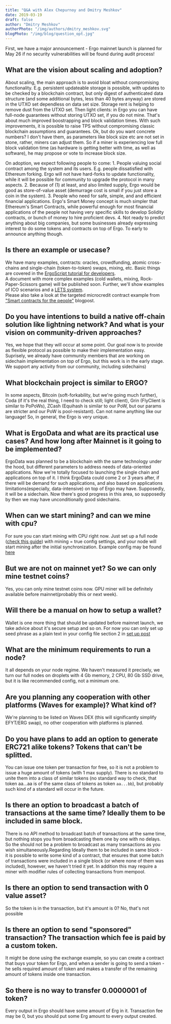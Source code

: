```yaml
---
title: "Q&A with Alex Chepurnoy and Dmitry Meshkov"
date: 2019-03-19
draft: false
author: "Dmitry Meshkov"
authorPhoto: "/img/authors/dmitry_meshkov.svg"
blogPhoto: "/img/blog/question_opt.jpg"
---
```

First, we have a major announcement - Ergo mainnet launch is planned for May 26 if no security vulnerabilities will be found during audit process! 

## What are the vision about scaling and adoption?

About scaling, the main approach is to avoid bloat without compromising functionality. E.g. persistent updateable storage is possible, with updates to be checked by a blockchain contract, but only digest of authenticated data structure (and some additional bytes, less than 40 bytes anyway) are stored in the UTXO set dependless on data set size. Storage rent is helping to remove dust from the UTXO set. Then light clients: in Ergo you can have full-node guarantees without storing UTXO set, if you do not mine. That's about much improved boostrapping and block validation times. With such improvements, it is possible to raise TPS without compromising classic blockchain assumptions and guarantees. Ok, but do you want concrete numbers? I don't have them, as parameters like block size etc are not set in stone, rather, miners can adjust them. So if a miner is experiencing low full block validation time (as hardware is getting better with time, as well as software), he may propose or vote to increase block size.  

On adoption, we expect following people to come: 1\. People valuing social contract among the system and its users. E.g. people dissatisfied with Ethereum forking. Ergo will not have hard-forks to update functionality, while it will be possible for community to upgrade the protocol in many aspects. 2\. Because of (1) at least, and also limited supply, Ergo would be good as store-of-value asset (demurrage cost is small if you just store a coin in the system). 3\. People who need for safe, simple, and and efficient financial applications. Ergo's Smart Money concept is much simpler that Ethereum's Smart Contracts, while powerful enough for most financial applications of the people not having very specific skills to develop Solidity contracts, or bunch of money to hire proficient devs. 4\. Not ready to predict anything about big companies, but some businesses already expressing interest to do some tokens and contracts on top of Ergo. To early to announce anything though.  

## Is there an example or usecase?

We have many examples, contracts: oracles, crowdfunding, atomic cross-chains and single-chain (token-to-token) swaps, mixing, etc. Basic things are covered in the [ErgoScript tutorial for developers](https://ergoplatform.org/docs/ErgoScript.pdf).  
A document with more complex examples (cold wallets, mixing, Rock-Paper-Scissors game) will be published soon. Further, we'll show examples of ICO scenarios and a [LETS system](https://en.wikipedia.org/wiki/Local_exchange_trading_system).  
Please also take a look at the targeted microcredit contract example from ["Smart contracts for the people"](http://chepurnoy.org/blog/2018/10/smart-contracts-for-the-people/) blogpost.  

## Do you have intentions to build a native off-chain solution like lightning network? And what is your vision on community-driven approaches?

Yes, we hope that they will occur at some point. Our goal now is to provide as flexible protocol as possible to make their implementation easy. Suprisely, we already have community members that are working on sidechain implementation on top of Ergo, but this work is in the early stage. We support any activity from our community, including sidechains)  

## What blockchain project is similar to ERGO?

In some aspects, Bitcoin (soft-forkability, but we're going much further), Coda (if it's the real thing, I need to check still; light client), Grin (FlyClient is similar to PoPoWs), ZCash (Equihash is similar to our PoW, but our params are stricter and our PoW is pool-resistant). Can not name anything like our language! So, in general, the Ergo is very unique.  

## What is ErgoData and what are its practical use cases? And how long after Mainnet is it going to be implemented?

ErgoData was planned to be a blockchain with the same technology under the hood, but different parameters to address needs of data-oriented applications. Now we're totally focused to launching the single chain and applications on top of it. I think ErgoData could come 2 or 3 years after, if there will be demand for such applications, and also based on applications limitations(especially, data-intensive) on top of Ergo may have. Supposedly, it will be a sidechain. Now there's good progress in this area, so supposedly by then we may have unconditionally good sidechains.  

## When can we start mining? and can we mine with cpu? 

For sure you can start mining with CPU right now. Just set up a full node ([check this guide](http://chepurnoy.org/blog/2019/01/how-to-set-up-and-configure-full-ergo-node/)) with mining = true config settings, and your node will start mining after the initial synchronization. Example config may be found [here](https://github.com/ergoplatform/ergo/blob/master/src/main/resources/nodeTestnet/application.conf)  

## But we are not on mainnet yet? So we can only mine testnet coins?

Yes, you can only mine testnet coins now. GPU miner will be definitely available before mainnet(probably this or next week).  

## Will there be a manual on how to setup a wallet?

Wallet is one more thing that should be updated before mainnet launch, we take advice about it's secure setup and so on. For now you can only set up seed phrase as a plain text in your config file section 2 in [set up post](http://chepurnoy.org/blog/2019/01/how-to-set-up-and-configure-full-ergo-node/)

## What are the minimum requirements to run a node?

It all depends on your node regime. We haven't measured it precisely, we turn our full nodes on droplets with 4 Gb memory, 2 CPU, 80 Gb SSD drive, but it is like recommended config, not a minimum one.  

## Are you planning any cooperation with other platforms (Waves for example)? What kind of?
We're planning to be listed on Waves DEX (this will significantly simplify EFYT/ERG swap), no other cooperation with platforms is planned.  

## Do you have plans to add an option to generate ERC721 alike tokens? Tokens that can't be splitted.

You can issue one token per transaction for free, so it is not a problem to issue a huge amount of tokens (with 1 max supply). There is no standard to unite them into a class of similar tokens (no standard way to check, that token aa...aa is of the same class of tokens as token `aa...bb`), but probably such kind of a standard will occur in the future.  

## Is there an option to broadcast a batch of transactions at the same time? Ideally them to be included in same block.

There is no API method to broadcast batch of transactions at the same time, but nothing stops you from broadcasting them one by one with no delays. So the should not be a problem to broadcast as many transactions as you wish simultaneously.Regarding Ideally them to be included in same block - it is possible to write some kind of a contract, that ensures that some batch of transactions were included in a single block (or where none of them was included), however, we haven't tried it yet. In addition this may require a miner with modifier rules of collecting transactions from mempool.  

## Is there an option to send transaction with 0 value asset?

So the token is in the transaction, but it's amount is 0? No, that's not possible  

## Is there an option to send "sponsored" transaction? The transaction which fee is paid by a custom token.
It might be done using the exchange example, so you can create a contract that buys your token for Ergo, and when a sender is going to send a token - he sells required amount of token and makes a transfer of the remaining amount of tokens inside one transaction.  

## So there is no way to transfer 0.0000001 of token?

Every output in Ergo should have some amount of Erg in it. Transaction fee may be 0, but you should put some Erg amount to every output created.
